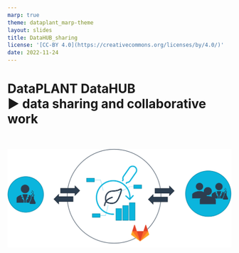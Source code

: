```yaml
---
marp: true
theme: dataplant_marp-theme
layout: slides
title: DataHUB_sharing
license: '[CC-BY 4.0](https://creativecommons.org/licenses/by/4.0/)'
date: 2022-11-24
---
```


# DataPLANT DataHUB<br> :arrow_forward: __data sharing and collaborative work__
<br>

![width:800](./../../img/ARC_DataSharing_Collaborators_img2.png)

<!--You can share your work and work together-->
